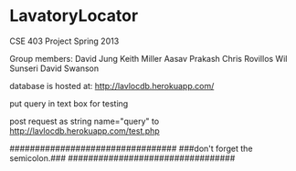 LavatoryLocator
===============

CSE 403 Project Spring 2013

Group members:
David Jung
Keith Miller
Aasav Prakash
Chris Rovillos
Wil Sunseri
David Swanson

database is hosted at: 
http://lavlocdb.herokuapp.com/

put query in text box for testing

post request as string name="query" to http://lavlocdb.herokuapp.com/test.php

#################################
###don't forget the semicolon.###
#################################
